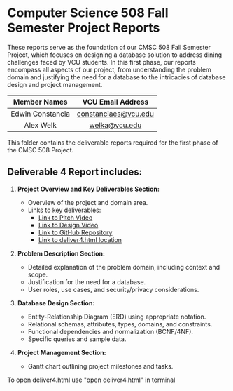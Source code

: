 # Computer Science 508 Fall Semester Project Reports

These reports serve as the foundation of our CMSC 508 Fall Semester Project, which focuses on designing a database solution to address dining challenges faced by VCU students. In this first phase, our reports encompass all aspects of our project, from understanding the problem domain and justifying the need for a database to the intricacies of database design and project management. 

| Member Names | VCU Email Address |
| :---: | :---: |
| Edwin Constancia | constanciaes@vcu.edu |
| Alex Welk | welka@vcu.edu |


This folder contains the deliverable reports required for the first phase of the CMSC 508 Project.

## Deliverable 4 Report includes:

1. **Project Overview and Key Deliverables Section:**  
   - Overview of the project and domain area.
   - Links to key deliverables:
     - [Link to Pitch Video](https://cdnapisec.kaltura.com/index.php/extwidget/preview/partner_id/1888231/uiconf_id/28242191/entry_id/1_z86s0xo9/embed/dynamic)
     - [Link to Design Video](https://cdnapisec.kaltura.com/index.php/extwidget/preview/partner_id/1888231/uiconf_id/28242191/entry_id/1_ft7h6ed9/embed/dynamic)
     - [Link to GitHub Repository](https://github.com/cmsc-vcu/cmsc508-fa2023-prj-restaurantdirectory-group21/tree/main)
     - [Link to deliver4.html location]()

2. **Problem Description Section:**  
   - Detailed explanation of the problem domain, including context and scope.
   - Justification for the need for a database.
   - User roles, use cases, and security/privacy considerations.

3. **Database Design Section:**  
   - Entity-Relationship Diagram (ERD) using appropriate notation.
   - Relational schemas, attributes, types, domains, and constraints.
   - Functional dependencies and normalization (BCNF/4NF).
   - Specific queries and sample data.

4. **Project Management Section:**  
   - Gantt chart outlining project milestones and tasks.

To open deliver4.html use "open deliver4.html" in terminal 
